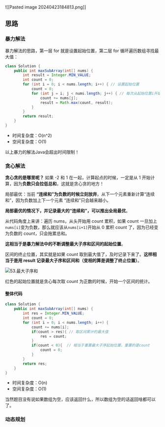 ![[Pasted image 20240423184813.png]]

## 思路

### 暴力解法

暴力解法的思路，第一层 for 就是设置起始位置，第二层 for 循环遍历数组寻找最大值：

```java
class Solution {
    public int maxSubArray(int[] nums) {
        int result = Integer.MIN_VALUE;
        int count = 0;
        for (int i = 0; i < nums.length; i++) { // 设置起始位置
            count = 0;
            for (int j = i; j < nums.length; j++) { // 每次从起始位置i开始遍历寻找最大值
                count += nums[j];
                result = Math.max(count, result);
            }
        }
        return result;
    }
}
```

- 时间复杂度：O(n^2)
- 空间复杂度：O(1)

以上暴力的解法Java会超出时间限制！

### 贪心解法

**贪心贪的是哪里呢？** 如果 -2 和 1 在一起，计算起点的时候，一定是从 1 开始计算，因为**负数只会拉低总和**，这就是贪心贪的地方！

局部最优：当前 **“连续和”为负数的时候立刻放弃**，从下一个元素重新计算“连续和”，因为负数加上下一个元素 “连续和”只会越来越小。

**局部最优的情况下，并记录最大的“连续和”，可以推出全局最优**。

从代码角度上来讲：遍历 nums，从头开始用 count 累积，如果 count 一旦加上 `nums[i]`变为负数，那么就应该从`nums[i+1]`开始从 0 累积 count 了，因为已经变为负数的 count，只会拖累总和。

**这相当于是暴力解法中的不断调整最大子序和区间的起始位置**。

区间的终止位置，其实就是如果 count 取到最大值了，及时记录下来了。**这样相当于是用 result 记录最大子序和区间和（变相的算是调整了终止位置）**。

![53.最大子序和](https://code-thinking.cdn.bcebos.com/gifs/53.%E6%9C%80%E5%A4%A7%E5%AD%90%E5%BA%8F%E5%92%8C.gif)

红色的起始位置就是贪心每次取 count 为正数的时候，开始一个区间的统计。
#### 整体代码

```java
class Solution {
    public int maxSubArray(int[] nums) {
        int res = Integer.MIN_VALUE;
        int count = 0;
        for (int i = 0; i < nums.length; i++) { 
            count += nums[i];
            if(count > res){ // 取区间累计的最大值
                res = count;
            }
            if(count < 0){  // 相当于重置最大子序起始位置，重置的是count
                count = 0;
            }
        }
        return res;
    }
}
```

- 时间复杂度：O(n)
- 空间复杂度：O(1)

当然题目没有说如果数组为空，应该返回什么，所以数组为空的话返回啥都可以了。

### 动态规划